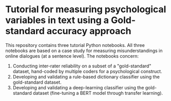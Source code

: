 # Tutorial for measuring psychological variables in text using a Gold-standard accuracy approach

This repository contains three tutorial Python notebooks. All three notebooks are based on a case study for measuring misunderstandings in online dialogues (at a sentence level). The notebooks concern:

1. Conducting inter-rater reliability on a subset of a "gold-standard" dataset, hand-coded by multiple coders for a psychological construct. 
2. Developing and validating a rule-based dictionary classifier using the gold-standard dataset.
3. Developing and validating a deep-learning classifier using the gold-standard dataset (fine-tuning a BERT model through transfer learning).

